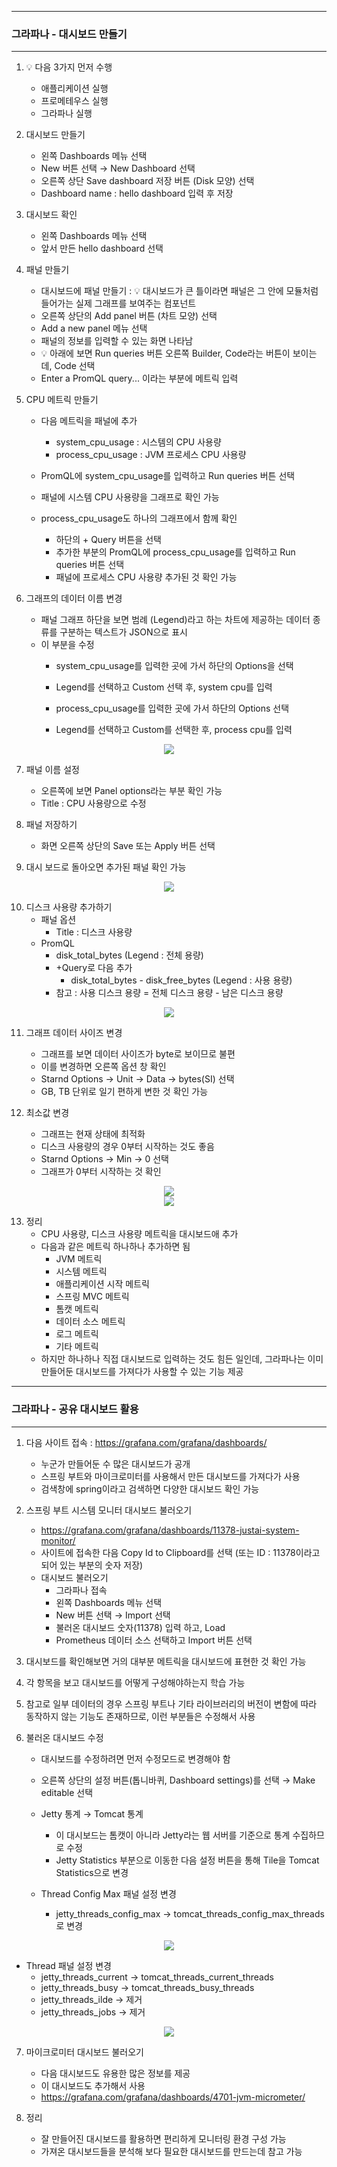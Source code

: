 -----
### 그라파나 - 대시보드 만들기
-----
1. 💡 다음 3가지 먼저 수행
   - 애플리케이션 실행
   - 프로메테우스 실행
   - 그라파나 실행

2. 대시보드 만들기
   - 왼쪽 Dashboards 메뉴 선택
   - New 버튼 선택 → New Dashboard 선택
   - 오른쪽 상단 Save dashboard 저장 버튼 (Disk 모양) 선택
   - Dashboard name : hello dashboard 입력 후 저장

3. 대시보드 확인
   - 왼쪽 Dashboards 메뉴 선택
   - 앞서 만든 hello dashboard 선택

4. 패널 만들기
   - 대시보드에 패널 만들기 : 💡 대시보드가 큰 틀이라면 패널은 그 안에 모듈처럼 들어가는 실제 그래프를 보여주는 컴포넌트
   - 오른쪽 상단의 Add panel 버튼 (차트 모양) 선택
   - Add a new panel 메뉴 선택
   - 패널의 정보를 입력할 수 있는 화면 나타남
   - 💡 아래에 보면 Run queries 버튼 오른쪽 Builder, Code라는 버튼이 보이는데, Code 선택
   - Enter a PromQL query... 이라는 부분에 메트릭 입력

5. CPU 메트릭 만들기
   - 다음 메트릭을 패널에 추가
     + system_cpu_usage : 시스템의 CPU 사용량
     + process_cpu_usage : JVM 프로세스 CPU 사용량

   - PromQL에 system_cpu_usage를 입력하고 Run queries 버튼 선택
   - 패널에 시스템 CPU 사용량을 그래프로 확인 가능
   - process_cpu_usage도 하나의 그래프에서 함께 확인
     + 하단의 + Query 버튼을 선택
     + 추가한 부분의 PromQL에 process_cpu_usage를 입력하고 Run queries 버튼 선택
     + 패널에 프로세스 CPU 사용량 추가된 것 확인 가능

6. 그래프의 데이터 이름 변경
   - 패널 그래프 하단을 보면 범례 (Legend)라고 하는 차트에 제공하는 데이터 종류를 구분하는 텍스트가 JSON으로 표시
   - 이 부분을 수정
     + system_cpu_usage를 입력한 곳에 가서 하단의 Options을 선택
     + Legend를 선택하고 Custom 선택 후, system cpu를 입력

     + process_cpu_usage를 입력한 곳에 가서 하단의 Options 선택
     + Legend를 선택하고 Custom를 선택한 후, process cpu를 입력
<div align="center">
<img src="https://github.com/user-attachments/assets/b0f27ae1-ab47-4738-8ea5-faa167d24064">
</div>

7. 패널 이름 설정
   - 오른쪽에 보면 Panel options라는 부분 확인 가능
   - Title : CPU 사용량으로 수정

8. 패널 저장하기
   - 화면 오른쪽 상단의 Save 또는 Apply 버튼 선택

9. 대시 보드로 돌아오면 추가된 패널 확인 가능
<div align="center">
<img src="https://github.com/user-attachments/assets/3320a282-2473-4618-b853-e3f1dbeddb7a">
</div>


10. 디스크 사용량 추가하기
    - 패널 옵션
      + Title : 디스크 사용량
    - PromQL
      + disk_total_bytes (Legend : 전체 용량)
      + +Query로 다음 추가
        * disk_total_bytes - disk_free_bytes (Legend : 사용 용량)
      + 참고 : 사용 디스크 용량 = 전체 디스크 용량 - 남은 디스크 용량
<div align="center">
<img src="https://github.com/user-attachments/assets/bc1f2bed-bba3-4982-9fca-4b052e1ead1c">
</div>

11. 그래프 데이터 사이즈 변경
    + 그래프를 보면 데이터 사이즈가 byte로 보이므로 불편
    + 이를 변경하면 오른쪽 옵션 창 확인
    + Starnd Options → Unit → Data → bytes(SI) 선택
    + GB, TB 단위로 일기 편하게 변한 것 확인 가능

12. 최소값 변경
    - 그래프는 현재 상태에 최적화
    - 디스크 사용량의 경우 0부터 시작하는 것도 좋음
    - Starnd Options → Min → 0 선택
    - 그래프가 0부터 시작하는 것 확인

<div align="center">
<img src="https://github.com/user-attachments/assets/5a10abf4-9979-41d4-841d-80c85bcdb51a">
</div>

<div align="center">
<img src="https://github.com/user-attachments/assets/5a7c9d3e-41f1-44e0-b22b-70af614de804">
</div>

13. 정리
    - CPU 사용량, 디스크 사용량 메트릭을 대시보드애 추가
    - 다음과 같은 메트릭 하나하나 추가하면 됨
      + JVM 메트릭
      + 시스템 메트릭
      + 애플리케이션 시작 메트릭
      + 스프링 MVC 메트릭
      + 톰캣 메트릭
      + 데이터 소스 메트릭
      + 로그 메트릭
      + 기타 메트릭
    - 하지만 하나하나 직접 대시보드로 입력하는 것도 힘든 일인데, 그라파나는 이미 만들어둔 대시보드를 가져다가 사용할 수 있는 기능 제공
  
-----
### 그라파나 - 공유 대시보드 활용
-----
1. 다음 사이트 접속 : https://grafana.com/grafana/dashboards/
   - 누군가 만들어둔 수 많은 대시보드가 공개
   - 스프링 부트와 마이크로미터를 사용해서 만든 대시보드를 가져다가 사용
   - 검색창에 spring이라고 검색하면 다양한 대시보드 확인 가능

2. 스프링 부트 시스템 모니터 대시보드 불러오기
   - https://grafana.com/grafana/dashboards/11378-justai-system-monitor/
   - 사이트에 접속한 다음 Copy Id to Clipboard를 선택 (또는 ID : 11378이라고 되어 있는 부분의 숫자 저장)
   - 대시보드 불러오기
     + 그라파나 접속
     + 왼쪽 Dashboards 메뉴 선택
     + New 버튼 선택 → Import 선택
     + 불러온 대시보드 숫자(11378) 입력 하고, Load
     + Prometheus 데이터 소스 선택하고 Import 버튼 선택

3. 대시보드를 확인해보면 거의 대부분 메트릭을 대시보드에 표현한 것 확인 가능
4. 각 항목을 보고 대시보드를 어떻게 구성해야하는지 학습 가능
5. 참고로 일부 데이터의 경우 스프링 부트나 기타 라이브러리의 버전이 변함에 따라 동작하지 않는 기능도 존재하므로, 이런 부분들은 수정해서 사용

6. 불러온 대시보드 수정
   - 대시보드를 수정하려면 먼저 수정모드로 변경해야 함
   - 오른쪽 상단의 설정 버튼(톱니바퀴, Dashboard settings)를 선택 → Make editable 선택
  
   - Jetty 통계 → Tomcat 통계
     + 이 대시보드는 톰캣이 아니라 Jetty라는 웹 서버를 기준으로 통계 수집하므로 수정
     + Jetty Statistics 부분으로 이동한 다음 설정 버튼을 통해 Tile을 Tomcat Statistics으로 변경

   - Thread Config Max 패널 설정 변경
     + jetty_threads_config_max → tomcat_threads_config_max_threads 로 변경
<div align="center">
<img src="https://github.com/user-attachments/assets/d4f3f2c1-0013-4942-9a8a-f4870620d3cf">
</div>

   - Thread 패널 설정 변경
     + jetty_threads_current → tomcat_threads_current_threads
     + jetty_threads_busy → tomcat_threads_busy_threads
     + jetty_threads_ilde → 제거
     + jetty_threads_jobs → 제거
<div align="center">
<img src="https://github.com/user-attachments/assets/3208a324-8987-4c57-89e8-01b25c597f70">
</div>

  7. 마이크로미터 대시보드 불러오기
     - 다음 대시보드도 유용한 많은 정보를 제공
     - 이 대시보드도 추가해서 사용
     - https://grafana.com/grafana/dashboards/4701-jvm-micrometer/
    
  8. 정리
     - 잘 만들어진 대시보드를 활용하면 편리하게 모니터링 환경 구성 가능
     - 가져온 대시보드들을 분석해 보다 필요한 대시보드를 만드는데 참고 가능
